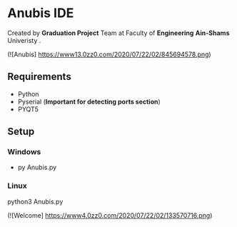 # Anubis IDE
Created by **Graduation Project** Team at Faculty of **Engineering** **Ain-Shams** Univeristy .  

(![Anubis] https://www13.0zz0.com/2020/07/22/02/845694578.png)

## Requirements 
- Python
- Pyserial (**Important for detecting ports section**)
- PYQT5

## Setup

### Windows
- py Anubis.py

### Linux
python3 Anubis.py

(![Welcome] https://www4.0zz0.com/2020/07/22/02/133570716.png)
